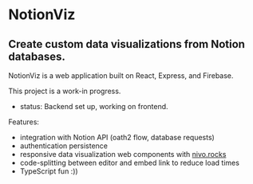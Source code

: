 # NotionViz

## Create custom data visualizations from Notion databases.

NotionViz is a web application built on React, Express, and Firebase.

This project is a work-in progress.
* status: Backend set up, working on frontend.

Features:
* integration with Notion API (oath2 flow, database requests)
* authentication persistence
* responsive data visualization web components with [nivo.rocks](https://nivo.rocks/)
* code-splitting between editor and embed link to reduce load times
* TypeScript fun :))